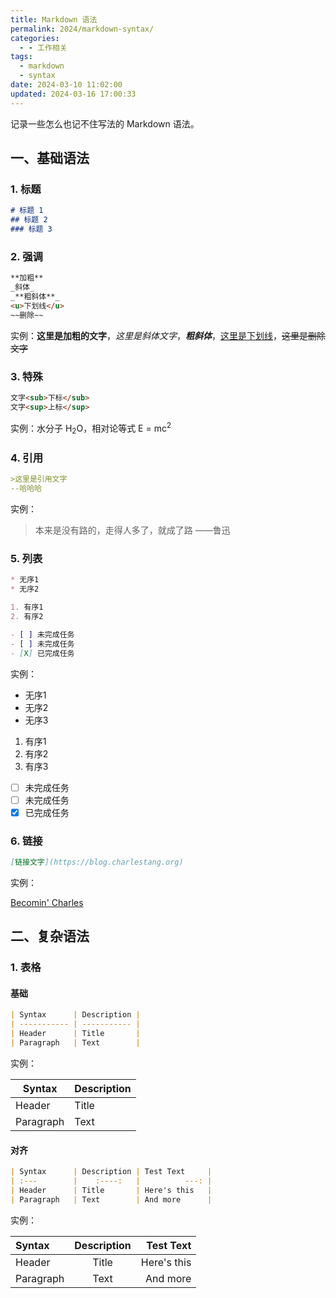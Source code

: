 ```yaml
---
title: Markdown 语法
permalink: 2024/markdown-syntax/
categories:
  - - 工作相关
tags:
  - markdown
  - syntax
date: 2024-03-10 11:02:00
updated: 2024-03-16 17:00:33
---
```


记录一些怎么也记不住写法的 Markdown 语法。

<!--more-->

## 一、基础语法

### 1. 标题

```markdown
# 标题 1
## 标题 2
### 标题 3
```

### 2. 强调

```markdown
**加粗**
_斜体_
_**粗斜体**_
<u>下划线</u>
~~删除~~
```
实例：**这里是加粗的文字**，_这里是斜体文字_，_**粗斜体**_，<u>这里是下划线</u>，~~这里是删除文字~~

### 3. 特殊

```markdown
文字<sub>下标</sub>
文字<sup>上标</sup>
```

实例：水分子 H<sub>2</sub>O，相对论等式 E = mc<sup>2</sup>

### 4. 引用

```markdown
>这里是引用文字
--哈哈哈
```

实例：

>本来是没有路的，走得人多了，就成了路
——鲁迅


### 5. 列表

```markdown
* 无序1
* 无序2

1. 有序1
2. 有序2

- [ ] 未完成任务
- [ ] 未完成任务
- [X] 已完成任务
```

实例：

* 无序1
* 无序2
* 无序3

1. 有序1
2. 有序2
3. 有序3

- [ ] 未完成任务
- [ ] 未完成任务
- [X] 已完成任务

### 6. 链接

```markdown
[链接文字](https://blog.charlestang.org)
```

实例：

[Becomin' Charles](https://blog.charlestang.org)


## 二、复杂语法

### 1. 表格

#### 基础

```markdown
| Syntax      | Description |
| ----------- | ----------- |
| Header      | Title       |
| Paragraph   | Text        |
```

实例：

| Syntax      | Description |
| ----------- | ----------- |
| Header      | Title       |
| Paragraph   | Text        |

#### 对齐

```markdown
| Syntax      | Description | Test Text     |
| :---        |    :----:   |          ---: |
| Header      | Title       | Here's this   |
| Paragraph   | Text        | And more      |
```

实例：

| Syntax      | Description | Test Text     |
| :---        |    :----:   |          ---: |
| Header      | Title       | Here's this   |
| Paragraph   | Text        | And more      |

